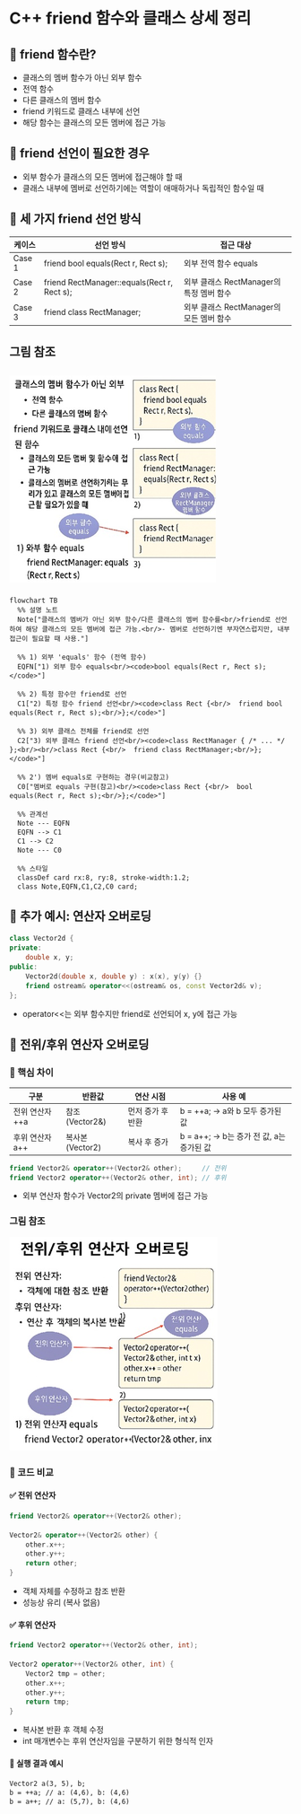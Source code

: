 # C++ friend 함수와 클래스 상세 정리
## 🔧 friend 함수란?
- 클래스의 멤버 함수가 아닌 외부 함수
- 전역 함수
- 다른 클래스의 멤버 함수
- friend 키워드로 클래스 내부에 선언
- 해당 함수는 클래스의 모든 멤버에 접근 가능

## 📌 friend 선언이 필요한 경우
- 외부 함수가 클래스의 모든 멤버에 접근해야 할 때
- 클래스 내부에 멤버로 선언하기에는 역할이 애매하거나 독립적인 함수일 때

## 🧪 세 가지 friend 선언 방식
| 케이스 | 선언 방식 | 접근 대상 |
|-------|----------|---------| 
| Case 1 | friend bool equals(Rect r, Rect s); | 외부 전역 함수 equals | 
| Case 2 | friend RectManager::equals(Rect r, Rect s); | 외부 클래스 RectManager의 특정 멤버 함수 | 
| Case 3 | friend class RectManager; | 외부 클래스 RectManager의 모든 멤버 함수 | 

## 그림 참조
![friend](/image/frend1.jpg)
---

```mermaid
flowchart TB
  %% 설명 노트
  Note["클래스의 멤버가 아닌 외부 함수/다른 클래스의 멤버 함수를<br/>friend로 선언하여 해당 클래스의 모든 멤버에 접근 가능.<br/>- 멤버로 선언하기엔 부자연스럽지만, 내부 접근이 필요할 때 사용."]

  %% 1) 외부 'equals' 함수 (전역 함수)
  EQFN["1) 외부 함수 equals<br/><code>bool equals(Rect r, Rect s);</code>"]

  %% 2) 특정 함수만 friend로 선언
  C1["2) 특정 함수 friend 선언<br/><code>class Rect {<br/>  friend bool equals(Rect r, Rect s);<br/>};</code>"]

  %% 3) 외부 클래스 전체를 friend로 선언
  C2["3) 외부 클래스 friend 선언<br/><code>class RectManager { /* ... */ };<br/><br/>class Rect {<br/>  friend class RectManager;<br/>};</code>"]

  %% 2') 멤버 equals로 구현하는 경우(비교참고)
  C0["멤버로 equals 구현(참고)<br/><code>class Rect {<br/>  bool equals(Rect r, Rect s);<br/>};</code>"]

  %% 관계선
  Note --- EQFN
  EQFN --> C1
  C1 --> C2
  Note --- C0

  %% 스타일
  classDef card rx:8, ry:8, stroke-width:1.2;
  class Note,EQFN,C1,C2,C0 card;

```

## 🧠 추가 예시: 연산자 오버로딩
```cpp
class Vector2d {
private:
    double x, y;
public:
    Vector2d(double x, double y) : x(x), y(y) {}
    friend ostream& operator<<(ostream& os, const Vector2d& v);
};
```

- operator<<는 외부 함수지만 friend로 선언되어 x, y에 접근 가능

## 🔄 전위/후위 연산자 오버로딩

### 🧠 핵심 차이
| 구분 | 반환값 | 연산 시점 | 사용 예 |
|----|-------|-------------|----------------------------------------| 
| 전위 연산자 ++a | 참조 (Vector2&) | 먼저 증가 후 반환 | b = ++a; → a와 b 모두 증가된 값 | 
| 후위 연산자 a++ | 복사본 (Vector2) | 복사 후 증가 | b = a++; → b는 증가 전 값, a는 증가된 값 | 

```cpp
friend Vector2& operator++(Vector2& other);     // 전위
friend Vector2 operator++(Vector2& other, int); // 후위
```
- 외부 연산자 함수가 Vector2의 private 멤버에 접근 가능

### 그림 참조
![friend](/image/frend2.jpg)

### 📌 코드 비교
#### ✅ 전위 연산자
```cpp
friend Vector2& operator++(Vector2& other);

Vector2& operator++(Vector2& other) {
    other.x++;
    other.y++;
    return other;
}
```
- 객체 자체를 수정하고 참조 반환
- 성능상 유리 (복사 없음)
#### ✅ 후위 연산자
```cpp
friend Vector2 operator++(Vector2& other, int);

Vector2 operator++(Vector2& other, int) {
    Vector2 tmp = other;
    other.x++;
    other.y++;
    return tmp;
}
```

- 복사본 반환 후 객체 수정
- int 매개변수는 후위 연산자임을 구분하기 위한 형식적 인자

#### 🧪 실행 결과 예시
```
Vector2 a(3, 5), b;
b = ++a; // a: (4,6), b: (4,6)
b = a++; // a: (5,7), b: (4,6)
```

